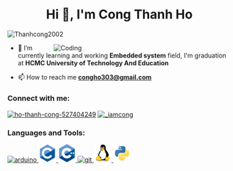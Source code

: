 <h1 align="center">Hi 👋, I'm Cong Thanh Ho</h1>

<p align="left"> <img src="https://komarev.com/ghpvc/?username=Thanhcong2002&label=Profile%20views&color=0e75b6&style=flat" alt="Thanhcong2002" /> </p>
<img align="right" alt="Coding" width = "400" src="https://cdn.dribbble.com/users/1059583/screenshots/4171367/coding-freak.gif">

- 🌱 I’m currently learning and working **Embedded system** field, I'm graduation at **HCMC University of Technology And Education**

- 📫 How to reach me **congho303@gmail.com**

<h3 align="left">Connect with me:</h3>
<p align="left">
<a href="https://linkedin.com/in/ho-thanh-cong-527404249" target="blank"><img align="center" src="https://raw.githubusercontent.com/rahuldkjain/github-profile-readme-generator/master/src/images/icons/Social/linked-in-alt.svg" alt="ho-thanh-cong-527404249" height="30" width="40" /></a>
<a href="https://instagram.com/_iamcong" target="blank"><img align="center" src="https://raw.githubusercontent.com/rahuldkjain/github-profile-readme-generator/master/src/images/icons/Social/instagram.svg" alt="_iamcong" height="30" width="40" /></a>
</p>

<h3 align="left">Languages and Tools:</h3>
<p align="left"> <a href="https://www.arduino.cc/" target="_blank" rel="noreferrer"> <img src="https://cdn.worldvectorlogo.com/logos/arduino-1.svg" alt="arduino" width="40" height="40"/> </a> <a href="https://www.cprogramming.com/" target="_blank" rel="noreferrer"> <img src="https://raw.githubusercontent.com/devicons/devicon/master/icons/c/c-original.svg" alt="c" width="40" height="40"/> </a> <a href="https://www.w3schools.com/cpp/" target="_blank" rel="noreferrer"> <img src="https://raw.githubusercontent.com/devicons/devicon/master/icons/cplusplus/cplusplus-original.svg" alt="cplusplus" width="40" height="40"/> </a> <a href="https://git-scm.com/" target="_blank" rel="noreferrer"> <img src="https://www.vectorlogo.zone/logos/git-scm/git-scm-icon.svg" alt="git" width="40" height="40"/> </a> <a href="https://www.linux.org/" target="_blank" rel="noreferrer"> <img src="https://raw.githubusercontent.com/devicons/devicon/master/icons/linux/linux-original.svg" alt="linux" width="40" height="40"/> </a> <a href="https://www.python.org" target="_blank" rel="noreferrer"> <img src="https://raw.githubusercontent.com/devicons/devicon/master/icons/python/python-original.svg" alt="python" width="40" height="40"/> </a> </p>

